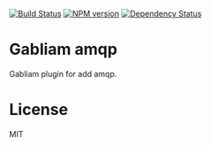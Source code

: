 [![Build Status][build-image]][build-url]
[![NPM version][npm-image]][npm-url]
[![Dependency Status][gemnasium-image]][gemnasium-url]


# Gabliam amqp

Gabliam plugin for add amqp.

# License

  MIT

[build-image]: https://img.shields.io/travis/gabliam/gabliam/master.svg?style=flat-square
[build-url]: https://travis-ci.org/gabliam/gabliam
[npm-image]: https://img.shields.io/npm/v/@gabliam/amqp.svg?style=flat-square
[npm-url]: https://github.com/gabliam/amqp
[gemnasium-image]: http://img.shields.io/gemnasium/gabliam/amqp.svg?style=flat-square
[gemnasium-url]: https://gemnasium.com/gabliam/amqp

